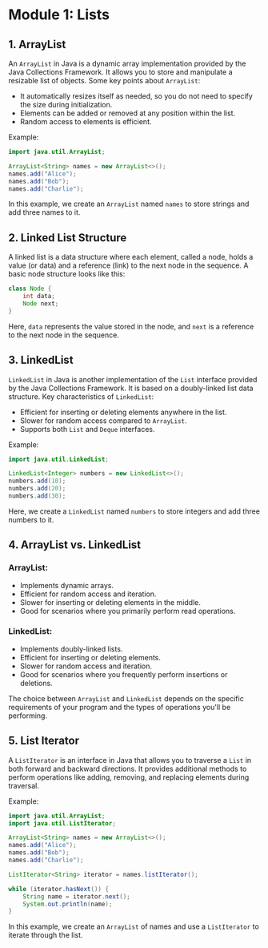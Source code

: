 # Module 1: Lists

## 1. ArrayList

An `ArrayList` in Java is a dynamic array implementation provided by the Java Collections Framework. It allows you to store and manipulate a resizable list of objects. Some key points about `ArrayList`:

- It automatically resizes itself as needed, so you do not need to specify the size during initialization.
- Elements can be added or removed at any position within the list.
- Random access to elements is efficient.

Example:

```java
import java.util.ArrayList;

ArrayList<String> names = new ArrayList<>();
names.add("Alice");
names.add("Bob");
names.add("Charlie");
```

In this example, we create an `ArrayList` named `names` to store strings and add three names to it.

## 2. Linked List Structure

A linked list is a data structure where each element, called a node, holds a value (or data) and a reference (link) to the next node in the sequence. A basic node structure looks like this:

```java
class Node {
    int data;
    Node next;
}
```

Here, `data` represents the value stored in the node, and `next` is a reference to the next node in the sequence.

## 3. LinkedList

`LinkedList` in Java is another implementation of the `List` interface provided by the Java Collections Framework. It is based on a doubly-linked list data structure. Key characteristics of `LinkedList`:

- Efficient for inserting or deleting elements anywhere in the list.
- Slower for random access compared to `ArrayList`.
- Supports both `List` and `Deque` interfaces.

Example:

```java
import java.util.LinkedList;

LinkedList<Integer> numbers = new LinkedList<>();
numbers.add(10);
numbers.add(20);
numbers.add(30);
```

Here, we create a `LinkedList` named `numbers` to store integers and add three numbers to it.

## 4. ArrayList vs. LinkedList

### ArrayList:

- Implements dynamic arrays.
- Efficient for random access and iteration.
- Slower for inserting or deleting elements in the middle.
- Good for scenarios where you primarily perform read operations.

### LinkedList:

- Implements doubly-linked lists.
- Efficient for inserting or deleting elements.
- Slower for random access and iteration.
- Good for scenarios where you frequently perform insertions or deletions.

The choice between `ArrayList` and `LinkedList` depends on the specific requirements of your program and the types of operations you'll be performing.

## 5. List Iterator

A `ListIterator` is an interface in Java that allows you to traverse a `List` in both forward and backward directions. It provides additional methods to perform operations like adding, removing, and replacing elements during traversal.

Example:

```java
import java.util.ArrayList;
import java.util.ListIterator;

ArrayList<String> names = new ArrayList<>();
names.add("Alice");
names.add("Bob");
names.add("Charlie");

ListIterator<String> iterator = names.listIterator();

while (iterator.hasNext()) {
    String name = iterator.next();
    System.out.println(name);
}
```

In this example, we create an `ArrayList` of names and use a `ListIterator` to iterate through the list.